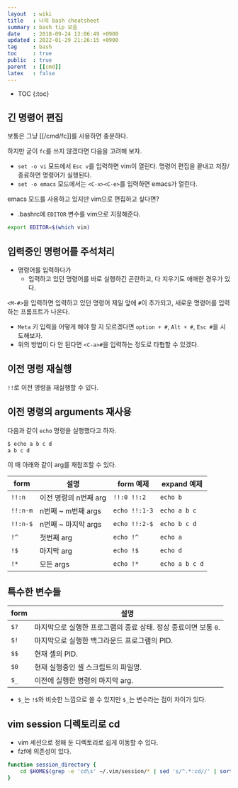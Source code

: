 ```yaml
---
layout  : wiki
title   : 나의 bash cheatsheet
summary : bash tip 모음
date    : 2018-09-24 13:06:49 +0900
updated : 2022-01-29 21:26:15 +0900
tag     : bash
toc     : true
public  : true
parent  : [[cmd]]
latex   : false
---
```

* TOC
{:toc}

## 긴 명령어 편집

보통은 그냥 [[/cmd/fc]]를 사용하면 충분하다.

하지만 굳이 `fc`를 쓰지 않겠다면 다음을 고려해 보자.

* `set -o vi` 모드에서 `Esc v`를 입력하면 vim이 열린다. 명령어 편집을 끝내고 저장/종료하면 명령어가 실행된다.
* `set -o emacs` 모드에서는 `<C-x><C-e>`를 입력하면 emacs가 열린다.

emacs 모드를 사용하고 있지만 vim으로 편집하고 싶다면?

* .bashrc에 `EDITOR` 변수를 vim으로 지정해준다.

```sh
export EDITOR=$(which vim)
```

## 입력중인 명령어를 주석처리

* 명령어를 입력하다가
    * 입력하고 있던 명령어를 바로 실행하긴 곤란하고, 다 지우기도 애매한 경우가 있다.

`<M-#>`을 입력하면 입력하고 있던 명령어 제일 앞에 `#`이 추가되고, 새로운 명령어를 입력하는 프롬프트가 나온다.

* `Meta` 키 입력을 어떻게 해야 할 지 모르겠다면 `option + #`, `Alt + #`, `Esc #`을 시도해보자.
* 위의 방법이 다 안 된다면 `<C-a>#`을 입력하는 정도로 타협할 수 있겠다.

## 이전 명령 재실행

`!!`로 이전 명령을 재실행할 수 있다.

## 이전 명령의 arguments 재사용

다음과 같이 `echo` 명령을 실행했다고 하자.

```sh
$ echo a b c d
a b c d
```

이 때 아래와 같이 arg를 재참조할 수 있다.

| form     | 설명                  | form 예제     | expand 예제     |
|----------|-----------------------|---------------|-----------------|
| `!!:n`   | 이전 명령의 n번째 arg | `!!:0 !!:2`   | `echo b`        |
| `!!:n-m` | n번째 ~ m번째 args    | `echo !!:1-3` | `echo a b c`    |
| `!!:n-$` | n번째 ~ 마지막 args   | `echo !!:2-$` | `echo b c d`    |
| `!^`     | 첫번째 arg            | `echo !^`     | `echo a`        |
| `!$`     | 마지막 arg            | `echo !$`     | `echo d`        |
| `!*`     | 모든 args             | `echo !*`     | `echo a b c d`  |

## 특수한 변수들

| form | 설명                                                            |
|------|-----------------------------------------------------------------|
| `$?` | 마지막으로 실행한 프로그램의 종료 상태. 정상 종료이면 보통 `0`. |
| `$!` | 마지막으로 실행한 백그라운드 프로그램의 PID.                    |
| `$$` | 현재 셸의 PID.                                                  |
| `$0` | 현재 실행중인 셸 스크립트의 파일명.                             |
| `$_` | 이전에 실행한 명령의 마지막 arg.                                |

- `$_`는 `!$`와 비슷한 느낌으로 쓸 수 있지만 `$_`는 변수라는 점이 차이가 있다.

## vim session 디렉토리로 cd

* vim 세션으로 정해 둔 디렉토리로 쉽게 이동할 수 있다.
* fzf에 의존성이 있다.

```sh
function session_directory {
    cd $HOME$(grep -e 'cd\s' ~/.vim/session/* | sed 's/^.*:cd//' | sort | fzf | sed 's/ ~//')
}
```


